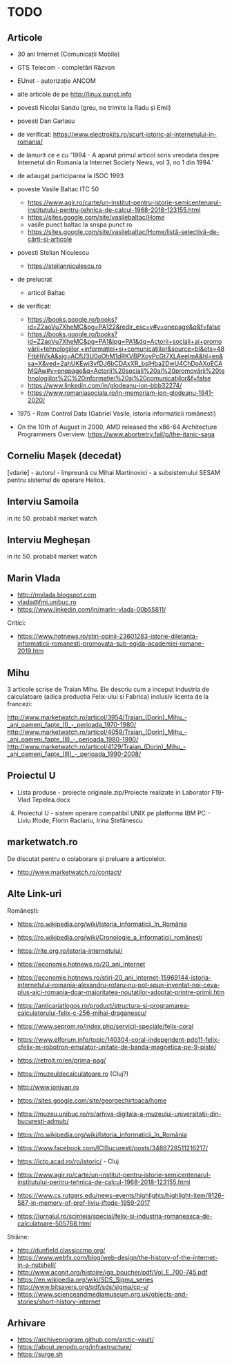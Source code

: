 # TODO

## Articole

- 30 ani Internet (Comunicații Mobile)
- GTS Telecom - completări Răzvan
- EUnet - autorizație ANCOM
- alte articole de pe http://linux.punct.info
- povesti Nicolai Sandu (greu, ne trimite la Radu și Emil)
- povesti Dan Garlasu
- de verificat: <https://www.electrokits.ro/scurt-istoric-al-internetului-in-romania/>
- de lamurit ce e cu '1994 - A aparut primul articol scris vreodata despre Internetul din Romania la Internet Society News, vol 3, no 1 din 1994.'
- de adaugat participarea la ISOC 1993

- poveste Vasile Baltac ITC 50
  - https://www.agir.ro/carte/un-institut-pentru-istorie-semicentenarul-institutului-pentru-tehnica-de-calcul-1968-2018-123155.html
  - https://sites.google.com/site/vasilebaltac/Home
  - vasile punct baltac la snspa punct ro
  - https://sites.google.com/site/vasilebaltac/Home/listă-selectivă-de-cărți-și-articole

- povesti Stelian Niculescu
  - https://stelianniculescu.ro

- de prelucrat
  - articol Baltac

- de verificat:
  - https://books.google.ro/books?id=Z2aoVu7XheMC&pg=PA122&redir_esc=y#v=onepage&q&f=false
  - https://books.google.ro/books?id=Z2aoVu7XheMC&pg=PA1&lpg=PA1&dq=Actorii+sociali+ai+promovării+tehnologiilor,+informaţiei+şi+comunicaţiilor&source=bl&ots=48FtbHjVkA&sig=ACfU3U0oOhM1dRKVBPXoyPcGt7XLAeeImA&hl=en&sa=X&ved=2ahUKEwj3vfDJ6bCDAxXR_bsIHba2DwU4ChDoAXoECAMQAw#v=onepage&q=Actorii%20sociali%20ai%20promovării%20tehnologiilor%2C%20informaţiei%20şi%20comunicaţiilor&f=false
  - https://www.linkedin.com/in/glodeanu-ion-bbb32274/
  - https://www.romaniasociala.ro/in-memoriam-ion-glodeanu-1941-2020/

- 1975 - Rom Control Data (Gabriel Vasile, istoria informaticii românesti)

- On the 10th of August in 2000, AMD released the x86-64 Architecture Programmers Overview.
  https://www.abortretry.fail/p/the-itanic-saga


## Corneliu Mașek (decedat)

[vdarie] - autorul - împreună cu Mihai Martinovici - a subsistemului SESAM pentru sistemul de operare Helios.

## Interviu Samoila

in itc 50. probabil market watch

## Interviu Megheșan

in itc 50. probabil market watch

## Marin Vlada

- http://mvlada.blogspot.com
- vlada@fmi.unibuc.ro
- https://www.linkedin.com/in/marin-vlada-00b55811/

Critici:

- https://www.hotnews.ro/stiri-opinii-23601283-istorie-diletanta-informaticii-romanesti-promovata-sub-egida-academiei-romane-2019.htm

## Mihu

3 articole scrise de Traian Mihu. Ele descriu cum a inceput
industria de calculatoare (adica productia Felix-ului si Fabrica) inclusiv licenta de la francezi:

http://www.marketwatch.ro/articol/3954/Traian_(Dorin)_Mihu_-_ani_oameni_fapte_(I)_-_perioada_1970-1980/
http://www.marketwatch.ro/articol/4059/Traian_(Dorin)_Mihu_-_ani_oameni_fapte_(II)_-_perioada_1980-1990/
http://www.marketwatch.ro/articol/4129/Traian_(Dorin)_Mihu_-_ani_oameni_fapte_(III)_-_perioada_1990-2008/

## Proiectul U

- Lista produse - proiecte originale.zip/Proiecte  realizate in Laborator F19-Vlad Tepelea.docx

4.	Proiectul U - sistem operare compatibil UNIX pe platforma IBM PC - Liviu Iftode, Florin Raclariu, Irina Ștefănescu

## marketwatch.ro

De discutat pentru o colaborare și preluare a articolelor.

- http://www.marketwatch.ro/contact/

## Alte Link-uri

Românești:

- https://ro.wikipedia.org/wiki/Istoria_informaticii_în_România
- https://ro.wikipedia.org/wiki/Cronologie_a_informaticii_românești
- https://rite.org.ro/istoria-internetului/
- https://economie.hotnews.ro/20_ani_internet
- https://economie.hotnews.ro/stiri-20_ani_internet-15969144-istoria-internetului-romania-alexandru-rotaru-nu-pot-spun-inventat-noi-ceva-plus-aici-romania-doar-majoritatea-noutatilor-adoptat-printre-primii.htm
- https://anticariatlogos.ro/product/structura-si-programarea-calculatorului-felix-c-256-mihai-draganescu/
- https://www.seprom.ro/index.php/servicii-speciale/felix-coral
- https://www.elforum.info/topic/140304-coral-independent-pdp11-felix-cfelix-m-robotron-emulator-unitate-de-banda-magnetica-pe-9-piste/
- https://retroit.ro/en/prima-pag/
- https://muzeuldecalculatoare.ro (Cluj?)
- http://www.ionivan.ro
- https://sites.google.com/site/georgechirtoaca/home
- https://muzeu.unibuc.ro/ro/arhiva-digitala-a-muzeului-universitatii-din-bucuresti-admub/
- https://ro.wikipedia.org/wiki/Istoria_informaticii_în_România
- https://www.facebook.com/ICIBucuresti/posts/3488728511216217/
- https://ictp.acad.ro/ro/istoric/ - Cluj
- https://www.agir.ro/carte/un-institut-pentru-istorie-semicentenarul-institutului-pentru-tehnica-de-calcul-1968-2018-123155.html
- https://www.cs.rutgers.edu/news-events/highlights/highlight-item/9126-587-in-memory-of-prof-liviu-iftode-1959-2017

- https://jurnalul.ro/scinteia/special/felix-si-industria-romaneasca-de-calculatoare-505768.html


Străine:

- http://dunfield.classiccmp.org/
- https://www.webfx.com/blog/web-design/the-history-of-the-internet-in-a-nutshell/
- http://www.aconit.org/histoire/iga_boucher/pdf/Vol_E_700-745.pdf
- https://en.wikipedia.org/wiki/SDS_Sigma_series
- http://www.bitsavers.org/pdf/sds/sigma/cp-v/
- https://www.scienceandmediamuseum.org.uk/objects-and-stories/short-history-internet

## Arhivare

- https://archiveprogram.github.com/arctic-vault/
- https://about.zenodo.org/infrastructure/
- https://surge.sh
